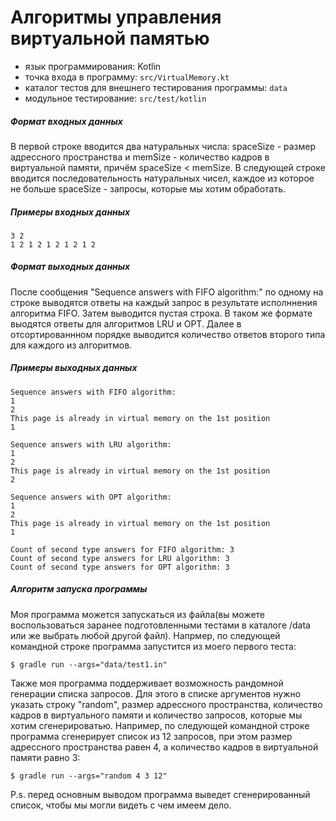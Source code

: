 
# Алгоритмы управления виртуальной памятью

* язык программирования: Kotlin
* точка входа в программу: `src/VirtualMemory.kt`
* каталог тестов для внешнего тестирования программы: `data`
* модульное тестирование: `src/test/kotlin`

##### Формат входных данных 
В первой строке вводится два натуральных числа: spaceSize - размер адрессного пространства и memSize - количество кадров в виртуальной памяти, причём spaceSize < memSize. В следующей строке вводится последовательность натуральных чисел, каждое из которое не больше spaceSize - запросы, которые мы хотим обработать. 

##### Примеры входных данных
~~~
3 2
1 2 1 2 1 2 1 2 1 2
~~~
##### Формат выходных данных
После сообщения "Sequence answers with FIFO algorithm:" по одному на строке выводятся ответы на каждый запрос в результате исполннения алгоритма FIFO. Затем выводится пустая строка. В таком же формате выодятся ответы для алгоритмов LRU и OPT. Далее в отсортированнном порядке выводится количество ответов второго типа для каждого из алгоритмов. 
##### Примеры выходных данных
~~~
Sequence answers with FIFO algorithm:
1
2
This page is already in virtual memory on the 1st position
1

Sequence answers with LRU algorithm:
1
2
This page is already in virtual memory on the 1st position 
2

Sequence answers with OPT algorithm:
1
2
This page is already in virtual memory on the 1st position
1

Count of second type answers for FIFO algorithm: 3
Count of second type answers for LRU algorithm: 3
Count of second type answers for OPT algorithm: 3
~~~
##### Алгоритм запуска программы
Моя программа можется запускаться из файла(вы можете воспользоваться заранее подготовленными тестами в каталоге /data или же выбрать любой другой файл). Напрмер, по следующей командной строке программа запустится из моего первого теста:

~~~
$ gradle run --args="data/test1.in" 
~~~
Также моя программа поддерживает возможность рандомной генерации списка запросов. Для этого в списке аргументов нужно указать строку "random", размер адрессного пространства, количество кадров в виртуального памяти и количество запросов, которые мы хотим сгенерироватью. Например, по следующей командной строке программа сгенерирует список из 12 запросов, при этом размер адрессного пространства равен 4, a количество кадров в виртуальной памяти равно 3:
~~~
$ gradle run --args="random 4 3 12"
~~~
P.s. перед основным выводом программа выведет сгенерированный список, чтобы мы могли видеть с чем имеем дело.
